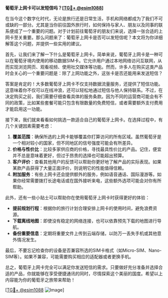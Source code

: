 **葡萄牙上网卡可以发短信吗？[[TG💪+ @esim1088](https://t.me/s/esim1088)]**

在当今这个数字化时代，无论是旅行还是日常生活，手机和网络都成为了我们不可或缺的一部分。尤其是当你前往国外旅行时，如何保持与家人、朋友以及同事的联系便成了一个重要的问题。对于计划前往葡萄牙的朋友们来说，选择一张合适的上网卡至关重要。那么问题来了：葡萄牙上网卡是否可以发短信呢？本文将为你详细解答这个问题，并提供一些实用的建议。

首先，让我们来了解一下什么是葡萄牙上网卡。简单来说，葡萄牙上网卡是一种可以在葡萄牙境内使用的移动数据SIM卡。它允许用户通过本地网络访问互联网，从而实现浏览网页、观看视频、使用社交媒体等功能。然而，许多人在购买这类产品时会关心的一个重要问题是：除了上网功能之外，这张卡是否还能用来发送短信？

答案是肯定的！大多数葡萄牙上网卡不仅支持数据流量服务，还提供了短信功能。这意味着你不仅可以在线冲浪，还可以轻松地通过短信与他人保持联系。不过，在决定购买之前，我们需要仔细查看具体的服务条款。因为不同的运营商可能会有不同的政策，比如某些套餐可能只包含有限数量的免费短信，或者需要额外支付费用才能启用这一功能。

接下来，我们就来看看如何挑选一款适合自己的葡萄牙上网卡。在选择过程中，有几个关键因素需要考虑：

1. **覆盖范围**：确保所选的上网卡能够覆盖你打算访问的所有区域。虽然葡萄牙是一个相对较小的国家，但不同地区的信号强度可能会有所差异。
2. **价格与性价比**：比较多家供应商的价格，寻找最具性价比的产品。记住，便宜并不总是意味着更好，但过于昂贵的选择也可能超出预算。
3. **客户评价**：查看其他用户的反馈可以帮助你更好地了解产品的实际表现。如果某款产品获得了大量正面评价，则说明它的性能值得信赖。
4. **附加服务**：有些上网卡还会提供额外的服务，例如语音通话、国际漫游等。如果你经常需要拨打长途电话或在国外接听来电，这些额外选项可能会对你有所帮助。

此外，还有一些小贴士可以帮助你在使用葡萄牙上网卡时获得更好的体验：

- **提前规划行程**：根据你的旅行计划合理安排上网卡的使用时间，避免浪费资源。
- **下载离线地图**：即使没有稳定的网络连接，也可以依靠预先下载的地图进行导航。
- **备份重要信息**：定期将重要文件上传到云端存储，以防万一丢失手机或其他意外情况发生。

最后，不要忘记检查你的设备是否兼容所选的SIM卡格式（如Micro-SIM、Nano-SIM等）。如果不兼容，可能需要购买相应的适配器或者更换手机。

总之，葡萄牙上网卡完全可以满足你发送短信的需求。只要做好充分准备并选择合适的产品，你就能够在享受便捷通讯的同时，尽情探索这个美丽的国度。希望以上内容能为你的葡萄牙之旅带来帮助！

[[TG💪+ @esim1088](https://t.me/s/esim1088) ![Image](https://i.postimg.cc/4NQfJmqS/Snipaste-2025-05-13-00-14-12.png)]